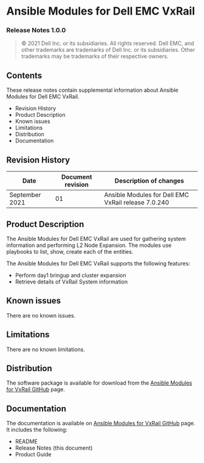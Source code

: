 
**Ansible Modules for Dell EMC VxRail** 
=========================================
### Release Notes 1.0.0

>   © 2021 Dell Inc. or its subsidiaries. All rights reserved. Dell
>   EMC, and other trademarks are trademarks of Dell Inc. or its
>   subsidiaries. Other trademarks may be trademarks of their respective
>   owners.

Contents
--------
These release notes contain supplemental information about Ansible
Modules for Dell EMC VxRail.

-   Revision History
-   Product Description
-   Known issues
-   Limitations
-   Distribution
-   Documentation

Revision History
----------------

| **Date** | **Document revision** | **Description of changes** |
|----------|-----------------------|----------------------------|
| September 2021 | 01 | Ansible Modules for Dell EMC VxRail release 7.0.240 |

Product Description
-------------------

The Ansible Modules for Dell EMC VxRail are used for gathering system information and performing L2 Node Expansion.
The modules use playbooks to list, show, create each of the entities.

The Ansible Modules for Dell EMC VxRail supports the following
features:

-   Perform day1 bringup and cluster expansion
-   Retrieve details of VxRail System information

Known issues
------------
There are no known issues.

Limitations
-----------
There are no known limitations.

Distribution
------------
The software package is available for download from the [Ansible Modules
for VxRail GitHub](https://github.com/dell/ansible-vxrail) page.

Documentation
-------------
The documentation is available on [Ansible Modules for VxRail GitHub](https://github.com/dell/ansible-vxrail)
page. It includes the following:

   - README
   - Release Notes (this document)
   - Product Guide
